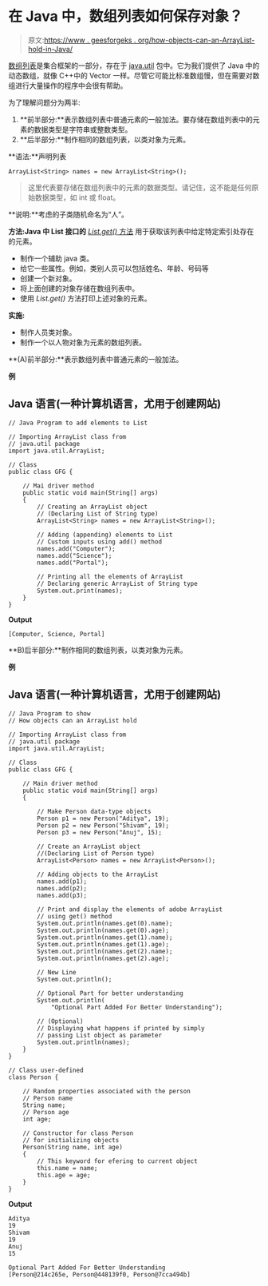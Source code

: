 # 在 Java 中，数组列表如何保存对象？

> 原文:[https://www . geesforgeks . org/how-objects-can-an-ArrayList-hold-in-Java/](https://www.geeksforgeeks.org/how-objects-can-an-arraylist-hold-in-java/)

[数组列表](https://www.geeksforgeeks.org/arraylist-in-java/)是集合框架的一部分，存在于 [java.util](https://www.geeksforgeeks.org/java-util-package-java/) 包中。它为我们提供了 Java 中的动态数组，就像 C++中的 Vector 一样。尽管它可能比标准数组慢，但在需要对数组进行大量操作的程序中会很有帮助。

为了理解问题分为两半:

1.  **前半部分:**表示数组列表中普通元素的一般加法。要存储在数组列表中的元素的数据类型是字符串或整数类型。
2.  **后半部分:**制作相同的数组列表，以类对象为元素。

**语法:**声明列表

```
ArrayList<String> names = new ArrayList<String>();
```

> 这里<string>代表要存储在数组列表中的元素的数据类型。请记住，这不能是任何原始数据类型，如 int 或 float。</string>

**说明:**考虑的子类随机命名为“人”。

**方法:Java 中 List 接口的** [*List.get()* 方法](https://www.geeksforgeeks.org/list-get-method-in-java-with-examples/) 用于获取该列表中给定特定索引处存在的元素。

*   制作一个辅助 java 类。
*   给它一些属性。例如，类别人员可以包括姓名、年龄、号码等
*   创建一个新对象。
*   将上面创建的对象存储在数组列表中。
*   使用 *List.get()* 方法打印上述对象的元素。

**实施:**

*   制作人员类对象。
*   制作一个以人物对象为元素的数组列表。

**(A)前半部分:**表示数组列表中普通元素的一般加法。

**例**

## Java 语言(一种计算机语言，尤用于创建网站)

```
// Java Program to add elements to List

// Importing ArrayList class from
// java.util package
import java.util.ArrayList;

// Class
public class GFG {

    // Mai driver method
    public static void main(String[] args)
    {
        // Creating an ArrayList object
        // (Declaring List of String type)
        ArrayList<String> names = new ArrayList<String>();

        // Adding (appending) elements to List
        // Custom inputs using add() method
        names.add("Computer");
        names.add("Science");
        names.add("Portal");

        // Printing all the elements of ArrayList
        // Declaring generic ArrayList of String type
        System.out.print(names);
    }
}
```

**Output**

```
[Computer, Science, Portal]
```

**B)后半部分:**制作相同的数组列表，以类对象为元素。

**例**

## Java 语言(一种计算机语言，尤用于创建网站)

```
// Java Program to show
// How objects can an ArrayList hold

// Importing ArrayList class from
// java.util package
import java.util.ArrayList;

// Class
public class GFG {

    // Main driver method
    public static void main(String[] args)
    {

        // Make Person data-type objects
        Person p1 = new Person("Aditya", 19);
        Person p2 = new Person("Shivam", 19);
        Person p3 = new Person("Anuj", 15);

        // Create an ArrayList object
        //(Declaring List of Person type)
        ArrayList<Person> names = new ArrayList<Person>();

        // Adding objects to the ArrayList
        names.add(p1);
        names.add(p2);
        names.add(p3);

        // Print and display the elements of adobe ArrayList
        // using get() method
        System.out.println(names.get(0).name);
        System.out.println(names.get(0).age);
        System.out.println(names.get(1).name);
        System.out.println(names.get(1).age);
        System.out.println(names.get(2).name);
        System.out.println(names.get(2).age);

        // New Line
        System.out.println();

        // Optional Part for better understanding
        System.out.println(
            "Optional Part Added For Better Understanding");

        // (Optional)
        // Displaying what happens if printed by simply
        // passing List object as parameter
        System.out.println(names);
    }
}

// Class user-defined
class Person {

    // Random properties associated with the person
    // Person name
    String name;
    // Person age
    int age;

    // Constructor for class Person
    // for initializing objects
    Person(String name, int age)
    {
        // This keyword for efering to current object
        this.name = name;
        this.age = age;
    }
}
```

**Output**

```
Aditya
19
Shivam
19
Anuj
15

Optional Part Added For Better Understanding
[Person@214c265e, Person@448139f0, Person@7cca494b]
```